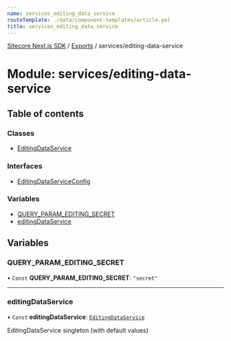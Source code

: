 ```yaml
---
name: services_editing_data_service
routeTemplate: ./data/component-templates/article.yml
title: services_editing_data_service
---
```


[Sitecore Next.js SDK](/docs/nextjs/ref/) / [Exports](/docs/nextjs/ref/modules) / services/editing-data-service

# Module: services/editing-data-service

## Table of contents

### Classes

- [EditingDataService](/docs/nextjs/ref/classes/services_editing_data_service/editingdataservice)

### Interfaces

- [EditingDataServiceConfig](/docs/nextjs/ref/interfaces/services_editing_data_service/editingdataserviceconfig)

### Variables

- [QUERY\_PARAM\_EDITING\_SECRET](/docs/nextjs/ref/modules/services_editing_data_service#query_param_editing_secret)
- [editingDataService](/docs/nextjs/ref/modules/services_editing_data_service#editingdataservice)

## Variables

### QUERY\_PARAM\_EDITING\_SECRET

• `Const` **QUERY\_PARAM\_EDITING\_SECRET**: ``"secret"``

___

### editingDataService

• `Const` **editingDataService**: [`EditingDataService`](/docs/nextjs/ref/classes/services_editing_data_service/editingdataservice)

EditingDataService singleton (with default values)

